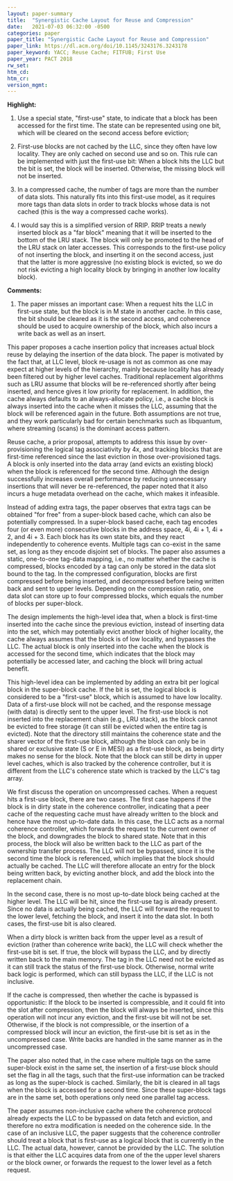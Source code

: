 ```yaml
---
layout: paper-summary
title:  "Synergistic Cache Layout for Reuse and Compression"
date:   2021-07-03 06:32:00 -0500
categories: paper
paper_title: "Synergistic Cache Layout for Reuse and Compression"
paper_link: https://dl.acm.org/doi/10.1145/3243176.3243178
paper_keyword: YACC; Reuse Cache; FITFUB; First Use
paper_year: PACT 2018
rw_set:
htm_cd:
htm_cr:
version_mgmt:
---
```


**Highlight:**

1. Use a special state, "first-use" state, to indicate that a block has been accessed for the first time. The state
   can be represented using one bit, which will be cleared on the second access before eviction;

2. First-use blocks are not cached by the LLC, since they often have low locality. They are only cached on second use
   and so on. This rule can be implemented with just the first-use bit: When a block hits the LLC but the bit is set,
   the block will be inserted. Otherwise, the missing block will not be inserted.

3. In a compressed cache, the number of tags are more than the number of data slots. This naturally fits into 
   this first-use model, as it requires more tags than data slots in order to track blocks whose data is not 
   cached (this is the way a compressed cache works).

4. I would say this is a simplified version of RRIP. RRIP treats a newly inserted block as a "far block" meaning
   that it will be inserted to the bottom of the LRU stack.
   The block will only be promoted to the head of the LRU stack on later accesses. 
   This corresponds to the first-use policy of not inserting the block, and inserting it on the second access, just
   that the latter is more aggressive (no existing block is evicted, so we do not risk evicting a 
   high locality block by bringing in another low locality block).

**Comments:**

1. The paper misses an important case: When a request hits the LLC in first-use state, but the block is in M state 
   in another cache.
   In this case, the bit should be cleared as it is the second access, and coherence should be used to acquire
   ownership of the block, which also incurs a write back as well as an insert.

This paper proposes a cache insertion policy that increases actual block reuse by delaying the insertion of the data
block. The paper is motivated by the fact that, at LLC level, block re-usage is not as common as one may expect at 
higher levels of the hierarchy, mainly because locality has already been filtered out by higher level caches.
Traditional replacement algorithms such as LRU assume that blocks will be re-referenced shortly after being inserted,
and hence gives it low priority for replacement. In addition, the cache always defaults to an always-allocate policy,
i.e., a cache block is always inserted into the cache when it misses the LLC, assuming that the block will be 
referenced again in the future. 
Both assumptions are not true, and they work particularly bad for certain benchmarks such as libquantum, where 
streaming (scans) is the dominant access pattern.

Reuse cache, a prior proposal, attempts to address this issue by over-provisioning the logical tag associativity
by 4x, and tracking blocks that are first-time referenced since the last eviction in those over-provisioned 
tags. A block is only inserted into the data array (and evicts an existing block) when the block is referenced for
the second time. 
Although the design successfully increases overall performance by reducing unnecessary insertions that will never
be re-referenced, the paper noted that it also incurs a huge metadata overhead on the cache, which makes it infeasible.

Instead of adding extra tags, the paper observes that extra tags can be obtained "for free" from a super-block based 
cache, which can also be potentially compressed. 
In a super-block based cache, each tag encodes four (or even more) consecutive blocks in the address space, 
4i, 4i + 1, 4i + 2, and 4i + 3. Each block has its own state bits, and they react independently to coherence events.
Multiple tags can co-exist in the same set, as long as they encode disjoint set of blocks.
The paper also assumes a static, one-to-one tag-data mapping, i.e., no matter whether the cache is compressed, 
blocks encoded by a tag can only be stored in the data slot bound to the tag.
In the compressed configuration, blocks are first compressed before being inserted, and decompressed before
being written back and sent to upper levels. Depending on the compression ratio, one data slot can store up to
four compressed blocks, which equals the number of blocks per super-block.

The design implements the high-level idea that, when a block is first-time inserted into the cache since the 
previous eviction, instead of inserting data into the set, which may potentially evict another block of higher
locality, the cache always assumes that the block is of low locality, and bypasses the LLC. The actual block is
only inserted into the cache when the block is accessed for the second time, which indicates that the block may
potentially be accessed later, and caching the block will bring actual benefit. 

This high-level idea can be implemented by adding an extra bit per logical block in the super-block cache.
If the bit is set, the logical block is considered to be a "first-use" block, which is assumed to have low locality.
Data of a first-use block will not be cached, and the response message (with data) is directly sent to the upper level.
The first-use block is not inserted into the replacement chain (e.g., LRU stack), as the block cannot be evicted
to free storage (it can still be evicted when the entire tag is evicted).
Note that the directory still maintains the coherence state and the sharer vector of the first-use block, although
the block can only be in shared or exclusive state (S or E in MESI) as a first-use block, as being dirty makes no sense
for the block.
Note that the block can still be dirty in upper level caches, which is also tracked by the
coherence controller, but it is different from the LLC's coherence state which is tracked by the LLC's tag array.

We first discuss the operation on uncompressed caches.
When a request hits a first-use block, there are two cases. 
The first case happens if the block is in dirty state in the coherence controller, indicating that a peer cache of 
the requesting cache must have already written to the block and hence have the most up-to-date data.
In this case, the LLC acts as a normal coherence controller, which forwards the request to the current owner of the 
block, and downgrades the block to shared state. Note that in this process, the block will also be written back 
to the LLC as part of the ownership transfer process. The LLC will not be bypassed, since it is the second time 
the block is referenced, which implies that the block should actually be cached. 
The LLC will therefore allocate an entry for the block being written back, by evicting another block, and add the
block into the replacement chain.

In the second case, there is no most up-to-date block being cached at the higher level. The LLC will be hit, since 
the first-use tag is already present. Since no data is actually being cached, the LLC will forward the request to 
the lower level, fetching the block, and insert it into the data slot.
In both cases, the first-use bit is also cleared.

When a dirty block is written back from the upper level as a result of eviction (rather than coherence write back),
the LLC will check whether the first-use bit is set. If true, the block will bypass the LLC, and by directly written
back to the main memory. The tag in the LLC need not be evicted as it can still track the status of the 
first-use block. Otherwise, normal write back logic is performed, which can still bypass the LLC, if the LLC is
not inclusive.

If the cache is compressed, then whether the cache is bypassed is opportunistic: If the block to be inserted is 
compressible, and it could fit into the slot after compression, then the block will always be inserted, since this
operation will not incur any eviction, and the first-use bit will not be set.
Otherwise, if the block is not compressible, or the insertion of a compressed block will incur an eviction, the 
first-use bit is set as in the uncompressed case.
Write backs are handled in the same manner as in the uncompressed case.

The paper also noted that, in the case where multiple tags on the same super-block exist in the same set,
the insertion of a first-use block should set the flag in all the tags, such that the first-use information can be
tracked as long as the super-block is cached. 
Similarly, the bit is cleared in all tags when the block is accessed for a second time.
Since these super-block tags are in the same set, both operations only need one parallel tag access.

The paper assumes non-inclusive cache where the coherence protocol already expects the LLC to be bypassed on 
data fetch and eviction, and therefore no extra modification is needed on the coherence side. 
In the case of an inclusive LLC, the paper suggests that the coherence controller should treat a block that
is first-use as a logical block that is currently in the LLC. The actual data, however, cannot be provided by the LLC.
The solution is that either the LLC acquires data from one of the the upper level sharers or the block owner,
or forwards the request to the lower level as a fetch request.
